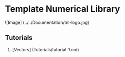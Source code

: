 # Template Numerical Library

![Image] (../../Documentation/tnl-logo.jpg)

## Tutorials

1. [Vectors] (Tutorials/tutorial-1.md)
